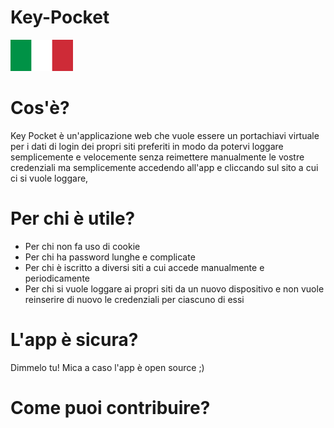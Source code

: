 # Key-Pocket

<img src="https://raw.githubusercontent.com/ken-korn/Key-Pocket/master/zReadme_files/Lang-Ita.svg.png" height=50px width=100px>

<h1>Cos'è?</h1>

<p>Key Pocket è un'applicazione web che vuole essere un portachiavi virtuale per i dati di login dei propri siti preferiti in modo da potervi loggare semplicemente e velocemente senza reimettere manualmente le vostre credenziali ma semplicemente accedendo all'app e cliccando sul sito a cui ci si vuole loggare, </p>

<h1>Per chi è utile?</h1>

<ul>
<li>Per chi non fa uso di cookie</li>
<li>Per chi ha password lunghe e complicate</li>
<li>Per chi è iscritto a diversi siti a cui accede manualmente e periodicamente</li>
<li>Per chi si vuole loggare ai propri siti da un nuovo dispositivo e non vuole reinserire di nuovo le credenziali per ciascuno di essi</li>
</ul>

<h1>L'app è sicura?</h1>

<p>Dimmelo tu! Mica a caso l'app è open source ;)</p>

<h1>Come puoi contribuire?</h1>
